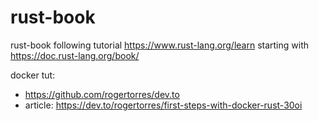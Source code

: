 # rust-book
 rust-book
 following tutorial https://www.rust-lang.org/learn
 starting with https://doc.rust-lang.org/book/
 
 docker tut:
 - https://github.com/rogertorres/dev.to
 - article: https://dev.to/rogertorres/first-steps-with-docker-rust-30oi